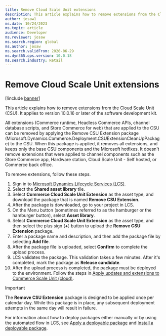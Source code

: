 ```yaml
---
title: Remove Cloud Scale Unit extensions
description: This article explains how to remove extensions from the Cloud Scale Unit (CSU).
author: josaw1
ms.date: 10/24/2023
ms.topic: article
audience: Developer
ms.reviewer: josaw
ms.search.region: global
ms.author: josaw
ms.search.validFrom: 2020-06-29
ms.dyn365.ops.version: 10.0.18
ms.search.industry: Retail
---
```


# Remove Cloud Scale Unit extensions

[!include [banner](../../includes/banner.md)]

This article explains how to remove extensions from the Cloud Scale Unit (CSU). It applies to version 10.0.16 or later of the software development kit.

All extensions (Commerce runtime, Headless Commerce APIs, channel database scripts, and Store Commerce for web) that are applied to the CSU can be removed by applying the Remove CSU Extension package (Microsoft.Dynamics.Commerce.Deployment.CSUExtensionCleanUpPackage) to the CSU. When this package is applied, it removes all extensions, and keeps only the base CSU components and the Microsoft hotfixes. It doesn't remove extensions that were applied to channel components such as the Store Commerce app, Hardware station, Cloud Scale Unit - Self hosted, or Commerce back office.

To remove extensions, follow these steps.

1. Sign in to [Microsoft Dynamics Lifecycle Services (LCS)](https://lcs.dynamics.com/v2).
2. Select the **Shared asset library** tile.
3. Select **Commerce Cloud Scale Unit Extension** as the asset type, and download the package that is named **Remove CSU Extension**.
4. After the package is downloaded, go to your project in LCS.
5. On the Menu button (sometimes referred to as the hamburger or the hamburger button), select **Asset library**.
6. Select **Commerce Cloud Scale Unit Extension** as the asset type, and then select the plus sign (**+**) button to upload the **Remove CSU Extension** package.
7. Enter a package name and description, and then add the package file by selecting **Add file**.
8. After the package file is uploaded, select **Confirm** to complete the upload process.
9. LCS validates the package. This validation takes a few minutes. After it's completed, mark the package as **Release candidate**.
10. After the upload process is completed, the package must be deployed to the environment. Follow the steps in [Apply updates and extensions to Commerce Scale Unit (cloud)](../../../fin-ops-core/dev-itpro/deployment/update-retail-channel.md).

> [!IMPORTANT]
> The **Remove CSU Extension** package is designed to be applied once per calendar day. While this package is in place, any subsequent deployment attempts in the same day will result in failure.

For information about how to deploy packages either manually or by using the automated flow in LCS, see [Apply a deployable package](../../../fin-ops-core/dev-itpro/deployment/apply-deployable-package-system.md) and [Install a deployable package](../../../fin-ops-core/dev-itpro/deployment/install-deployable-package.md).
